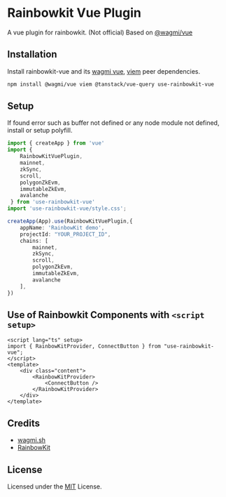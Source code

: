# Rainbowkit Vue Plugin

A vue plugin for rainbowkit. (Not official)
Based on [@wagmi/vue](https://github.com/wevm/wagmi)

## Installation

Install rainbowkit-vue and its [wagmi vue](https://github.com/wevm/wagmi), [viem](https://viem.sh) peer dependencies.

```bash
npm install @wagmi/vue viem @tanstack/vue-query use-rainbowkit-vue 
```

## Setup

If found error such as buffer not defined or any node module not defined, install or setup polyfill.

```ts
import { createApp } from 'vue'
import { 
    RainbowKitVuePlugin,
    mainnet,
    zkSync,
    scroll,
    polygonZkEvm,
    immutableZkEvm,
    avalanche
 } from 'use-rainbowkit-vue'
import 'use-rainbowkit-vue/style.css';

createApp(App).use(RainbowKitVuePlugin,{ 
    appName: 'RainbowKit demo', 
    projectId: "YOUR_PROJECT_ID",
    chains: [
        mainnet,
        zkSync,
        scroll,
        polygonZkEvm,
        immutableZkEvm,
        avalanche
    ],
})
```

## Use of Rainbowkit Components with `<script setup>`

```vue
<script lang="ts" setup>
import { RainbowKitProvider, ConnectButton } from "use-rainbowkit-vue";
</script>
<template>
    <div class="content">
        <RainbowKitProvider>
            <ConnectButton />
        </RainbowKitProvider>
    </div>
</template>
```

## Credits

- [wagmi.sh](https://wagmi.sh/)
- [RainbowKit](https://www.rainbowkit.com/)

## License

Licensed under the [MIT](https://opensource.org/license/MIT) License.
